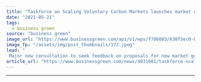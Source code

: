 ```yaml
---
title: "Taskforce on Scaling Voluntary Carbon Markets launches market governance consultation"
date: "2021-05-21"
tags: 
  - business green
source: "business green"
image_url: "https://www.businessgreen.com/api/v1/wps/f786083/630f3ec0-b017-4cc5-acb6-1149050c8ee0/3/mark-carney-2016-3-185x114.jpeg"
image_fp: "/assets/img/post_thumbnails/172.jpeg"
lead: "
 Major new consultation to seek feedback on proposals for new market governance body, legal principles, and measures to ensure carbon credit integrity ..."
article_url: "https://www.businessgreen.com/news/4031681/taskforce-scaling-voluntary-carbon-markets-launches-market-governance-consultation"
---
```


---
